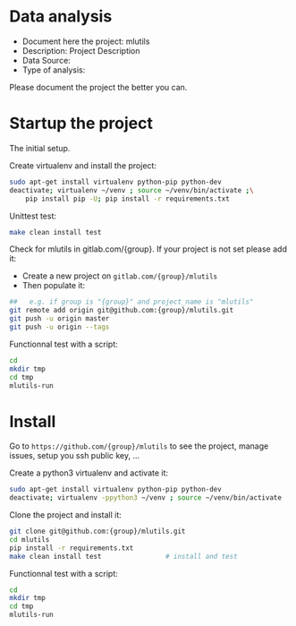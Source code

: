 # Data analysis
- Document here the project: mlutils
- Description: Project Description
- Data Source:
- Type of analysis:

Please document the project the better you can.

# Startup the project

The initial setup.

Create virtualenv and install the project:
```bash
sudo apt-get install virtualenv python-pip python-dev
deactivate; virtualenv ~/venv ; source ~/venv/bin/activate ;\
    pip install pip -U; pip install -r requirements.txt
```

Unittest test:
```bash
make clean install test
```

Check for mlutils in gitlab.com/{group}.
If your project is not set please add it:

- Create a new project on `gitlab.com/{group}/mlutils`
- Then populate it:

```bash
##   e.g. if group is "{group}" and project_name is "mlutils"
git remote add origin git@github.com:{group}/mlutils.git
git push -u origin master
git push -u origin --tags
```

Functionnal test with a script:

```bash
cd
mkdir tmp
cd tmp
mlutils-run
```

# Install

Go to `https://github.com/{group}/mlutils` to see the project, manage issues,
setup you ssh public key, ...

Create a python3 virtualenv and activate it:

```bash
sudo apt-get install virtualenv python-pip python-dev
deactivate; virtualenv -ppython3 ~/venv ; source ~/venv/bin/activate
```

Clone the project and install it:

```bash
git clone git@github.com:{group}/mlutils.git
cd mlutils
pip install -r requirements.txt
make clean install test                # install and test
```
Functionnal test with a script:

```bash
cd
mkdir tmp
cd tmp
mlutils-run
```
